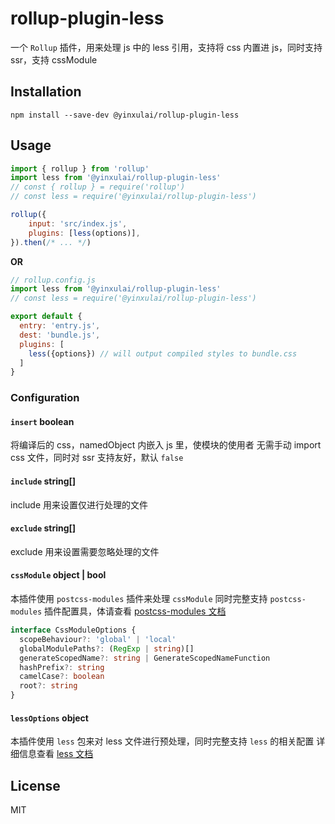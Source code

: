 # rollup-plugin-less

一个 `Rollup` 插件，用来处理 js 中的 less 引用，支持将 css 内置进 js，同时支持 ssr，支持 cssModule

## Installation

```
npm install --save-dev @yinxulai/rollup-plugin-less
```

## Usage

```js
import { rollup } from 'rollup'
import less from '@yinxulai/rollup-plugin-less'
// const { rollup } = require('rollup')
// const less = require('@yinxulai/rollup-plugin-less')

rollup({
    input: 'src/index.js',
    plugins: [less(options)],
}).then(/* ... */)
```
**OR**

```js
// rollup.config.js
import less from '@yinxulai/rollup-plugin-less'
// const less = require('@yinxulai/rollup-plugin-less')

export default {
  entry: 'entry.js',
  dest: 'bundle.js',
  plugins: [
    less({options}) // will output compiled styles to bundle.css
  ]
}
```

### Configuration

#### `insert` boolean 

将编译后的 css，namedObject 内嵌入 js 里，使模块的使用者
无需手动 import css 文件，同时对 ssr 支持友好，默认 `false`

#### `include` string[]

 include 用来设置仅进行处理的文件

#### `exclude` string[]

 exclude 用来设置需要忽略处理的文件

#### `cssModule` object | bool

 本插件使用 `postcss-modules` 插件来处理 `cssModule`
 同时完整支持 `postcss-modules` 插件配置具，体请查看
 [postcss-modules 文档](https://github.com/css-modules/postcss-modules)

```ts
interface CssModuleOptions {
  scopeBehaviour?: 'global' | 'local'
  globalModulePaths?: (RegExp | string)[]
  generateScopedName?: string | GenerateScopedNameFunction
  hashPrefix?: string
  camelCase?: boolean
  root?: string
}
```

#### `lessOptions` object
 本插件使用 `less` 包来对 less 文件进行预处理，同时完整支持 `less` 的相关配置
 详细信息查看 [less 文档](https://github.com/less/less-docs/blob/master/content/usage/less-options.md)

## License

MIT
